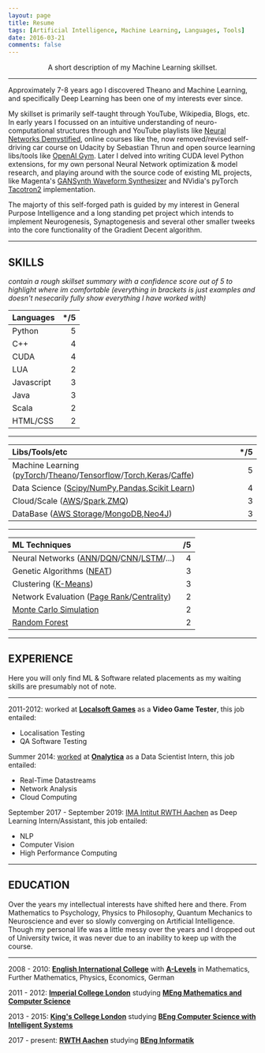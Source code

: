 ```yaml
---
layout: page
title: Resume
tags: [Artificial Intelligence, Machine Learning, Languages, Tools]
date: 2016-03-21
comments: false
---
```

    
<center> A short description of my Machine Learning skillset. </center>

-----------------------------------------------------------

Approximately 7-8 years ago I discovered Theano and Machine Learning, and specifically Deep Learning has been one of my interests ever since. 

My skillset is primarily self-taught through YouTube, Wikipedia, Blogs, etc. In early years I focussed on an intuitive understanding of neuro-computational structures through and YouTube playlists like [Neural Networks Demystified](https://www.youtube.com/watch?v=bxe2T-V8XRs&list=PLiaHhY2iBX9hdHaRr6b7XevZtgZRa1PoU), online courses like the, now removed/revised self-driving car course on Udacity by Sebastian Thrun and open source learning libs/tools like [OpenAI Gym](http://gym.openai.com/). Later I delved into writing CUDA level Python extensions, for my own personal Neural Network optimization & model research, and playing around with the source code of existing ML projects, like Magenta's [GANSynth Waveform Synthesizer](https://magenta.tensorflow.org/gansynth) and NVidia's pyTorch [Tacotron2](https://github.com/NVIDIA/tacotron2) implementation.

The majorty of this self-forged path is guided by my interest in General Purpose Intelligence and a long standing pet project which intends to implement Neurogenesis, Synaptogenesis and several other smaller tweeks into the core functionality of the Gradient Decent algorithm.

-----------------------------------------------------------

## SKILLS
*contain a rough skillset summary with a confidence score out of 5 to highlight where im comfortable (everything in brackets is just examples and doesn't nesecarily fully show everything I have worked with)*

| Languages  | */5  |
|:-----------|-----:|
| Python     | 5    |
| C++        | 4    |
| CUDA       | 4    |
| LUA        | 2    |
| Javascript | 3    |
| Java       | 3    |
| Scala      | 2    |
| HTML/CSS   | 2    |

-----------------------------------------------------------

| Libs/Tools/etc | */5 |
|:---------------|----:|
| Machine Learning ([pyTorch](https://pytorch.org/)/[Theano](http://deeplearning.net/software/theano/)/[Tensorflow](https://www.tensorflow.org/)/[Torch](http://torch.ch/),[Keras](http://keras.io/)/[Caffe](http://caffe.berkeleyvision.org/))  | 5   |
| Data Science ([Scipy/NumPy](https://numpy.org/),[Pandas](https://pandas.pydata.org/),[Scikit Learn](https://scikit-learn.org/)) | 4   |
| Cloud/Scale ([AWS](https://aws.amazon.com/)/[Spark](http://spark.apache.org/),[ZMQ](http://zeromq.org/))   | 3  |
| DataBase ([AWS Storage](https://aws.amazon.com/)/[MongoDB](https://www.mongodb.com/),[Neo4J](https://neo4j.com/developer/graph-database/))   | 3  | 

-----------------------------------------------------------

| ML Techniques | /5  |
|:----------|----:|
| Neural Networks ([ANN](https://en.wikipedia.org/wiki/Artificial_neural_network)/[DQN](https://en.wikipedia.org/wiki/Q-learning)/[CNN](https://en.wikipedia.org/wiki/Convolutional_neural_network)/[LSTM](https://en.wikipedia.org/wiki/Long_short-term_memory)/...)    | 4   |
| Genetic Algorithms ([NEAT](https://en.wikipedia.org/wiki/Neuroevolution_of_augmenting_topologies))      | 3   |
| Clustering ([K-Means](https://en.wikipedia.org/wiki/K-means_clustering))       | 3   |
| Network Evaluation ([Page Rank](https://en.wikipedia.org/wiki/Network_science#PageRank)/[Centrality](https://en.wikipedia.org/wiki/Network_science#Centrality_measures))       | 2   |
| [Monte Carlo Simulation](https://en.wikipedia.org/wiki/Monte_Carlo_method)       | 2   |
| [Random Forest](https://en.wikipedia.org/wiki/Decision_tree_learning)       | 2   |

-----------------------------------------------------------

## EXPERIENCE

Here you will only find ML & Software related placements as my waiting skills are presumably not of note.

-----------------------------------------------------------

2011-2012: worked at **[Localsoft Games](http://www.localsoft.com/)** as a **Video Game Tester**, this job entailed:

* Localisation Testing
* QA Software Testing

Summer 2014: [worked](https://drive.google.com/open?id=0B9uCsNmRtZ2CSGJYRWtWZ2dxQ00) at **[Onalytica](http://www.onalytica.com/)** as a Data Scientist Intern, this job entailed:

* Real-Time Datastreams
* Network Analysis
* Cloud Computing

September 2017 - September 2019: [IMA Intitut RWTH Aachen](https://cybernetics-lab.de/) as Deep Learning Intern/Assistant, this job entailed:

* NLP
* Computer Vision
* High Performance Computing

-----------------------------------------------------------

## EDUCATION

Over the years my intellectual interests have shifted here and there. From Mathematics to Psychology, Physics to Philosophy, Quantum Mechanics to Neuroscience and ever so slowly converging on Artificial Intelligence. Though my personal life was a little messy over the years and I dropped out of University twice, it was never due to an inability to keep up with the course.

-----------------------------------------------------------

2008 - 2010: **[English International College](http://eicmarbella.org/)** with **[A-Levels](https://drive.google.com/open?id=0B9uCsNmRtZ2CTlZQOWNDdVZwSXM)** in Mathematics, Further Mathematics, Physics, Economics, German

2011 - 2012: **[Imperial College London](https://www.imperial.ac.uk/)** studying **[MEng Mathematics and Computer Science](http://www.imperial.ac.uk/computing/current-students/jmc-info/jmc-first-year/)**

2013 - 2015: **[King's College London](http://www.kcl.ac.uk/index.aspx)** studying **[BEng Computer Science with Intelligent Systems](http://www.kcl.ac.uk/study/undergraduate/courses/computer-science-with-intelligent-systems-bsc.aspx)**

2017 - present: **[RWTH Aachen](https://www.rwth-aachen.de/go/id/a/?lidx=1)** studying **[BEng Informatik](https://www.rwth-aachen.de/cms/root/Studium/Vor-dem-Studium/Studiengaenge/Liste-Aktuelle-Studiengaenge/Studiengangbeschreibung/~bnzs/Informatik-B-Sc-/)**
